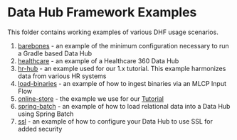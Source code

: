 # Data Hub Framework Examples

This folder contains working examples of various DHF usage scenarios.

1. [barebones](https://github.com/marklogic/marklogic-data-hub/tree/master/examples/barebones) - an example of the minimum configuration necessary to run a Gradle based Data Hub
1. [healthcare](https://github.com/marklogic/marklogic-data-hub/tree/master/examples/healthcare) - an example of a Healthcare 360 Data Hub
1. [hr-hub](https://github.com/marklogic/marklogic-data-hub/tree/master/examples/hr-hub) - an example used for our 1.x tutorial. This example harmonizes data from various HR systems
1. [load-binaries](https://github.com/marklogic/marklogic-data-hub/tree/master/examples/load-binaries) - an example of how to ingest binaries via an MLCP Input Flow
1. [online-store](https://github.com/marklogic/marklogic-data-hub/tree/master/examples/online-store) - the example we use for our [Tutorial](https://marklogic.github.io/marklogic-data-hub/tutorial/)
1. [spring-batch](https://github.com/marklogic/marklogic-data-hub/tree/master/examples/spring-batch) - an example of how to load relational data into a Data Hub using Spring Batch
1. [ssl](https://github.com/marklogic/marklogic-data-hub/tree/master/examples/ssl) - an example of how to configure your Data Hub to use SSL for added security
